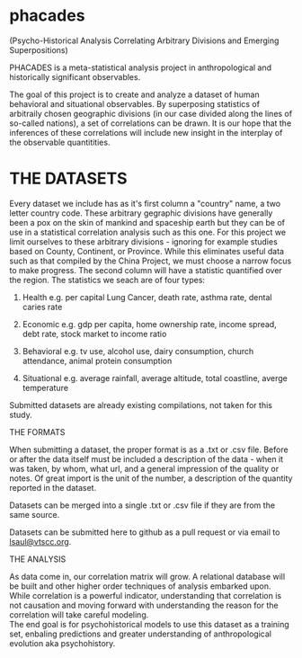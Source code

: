 # phacades

(Psycho-Historical Analysis Correlating Arbitrary Divisions and Emerging Superpositions)

PHACADES is a meta-statistical analysis project in anthropological and historically significant observables.  

The goal of this project is to create and analyze a dataset of human behavioral and situational observables.  By superposing 
statistics of arbitraily chosen geographic divisions (in our case divided along the lines of so-called nations), a set of 
correlations can be drawn.  It is our hope that the inferences of these correlations will include new insight in the 
interplay of the observable quantitities.  

# THE DATASETS 

Every dataset we include has as it's first column a "country" name, a two letter country code.  These arbitrary gegraphic 
divisions have generally been a pox on the skin of mankind and spaceship earth but they can be of use in a statistical 
correlation analysis such as this one.  For this project we limit ourselves to these arbitrary divisions - ignoring 
for example studies based on County, Continent, or Province.  While this eliminates useful data such as that compiled 
by the China Project, we must choose a narrow focus to make progress.  The second column will have a statistic quantified 
over the region.   The statistics we seach are of four types:  

1)  Health     e.g. per capital Lung Cancer, death rate, asthma rate, dental caries rate

2)  Economic    e.g. gdp per capita, home ownership rate, income spread, debt rate, stock market to income ratio

3)  Behavioral    e.g. tv use, alcohol use, dairy consumption, church attendance, animal protein consumption 

4)  Situational   e.g. average rainfall, average altitude, total coastline, averge temperature

Submitted datasets are already existing compilations, not taken for this study.  

THE FORMATS

When submitting a dataset, the proper format is as a .txt or .csv file.  Before or after the data itself must be included a 
description of the data - when it was taken, by whom, what url, and a general impression of the quality or notes.  Of 
great import is the unit of the number, a description of the quantity reported in the dataset.  

Datasets can be merged into a single .txt or .csv file if they are from the same source.  

Datasets can be submitted here to github as a pull request or via email to lsaul@vtscc.org.  

THE ANALYSIS 

As data come in, our correlation matrix will grow.  A relational database will be built and other higher order techniques 
of analysis embarked upon.  While correlation is a powerful indicator, understanding that correlation is not 
causation and moving forward with understanding the reason for the correlation will take careful modeling.  
The end goal is for psychohistorical models to use this dataset as a training set, enbaling predictions and 
greater understanding of anthropological evolution aka psychohistory.






